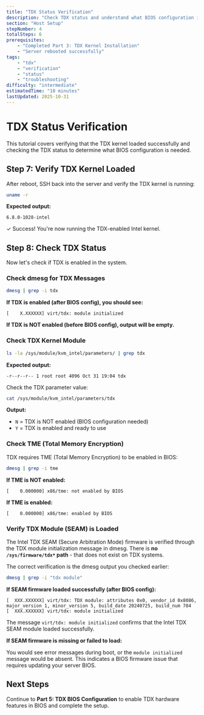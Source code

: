 ```yaml
---
title: "TDX Status Verification"
description: "Check TDX status and understand what BIOS configuration is needed"
section: "Host Setup"
stepNumber: 4
totalSteps: 6
prerequisites:
    - "Completed Part 3: TDX Kernel Installation"
    - "Server rebooted successfully"
tags:
    - "tdx"
    - "verification"
    - "status"
    - "troubleshooting"
difficulty: "intermediate"
estimatedTime: "10 minutes"
lastUpdated: 2025-10-31
---
```


# TDX Status Verification

This tutorial covers verifying that the TDX kernel loaded successfully and checking the TDX status to determine what BIOS configuration is needed.

## Step 7: Verify TDX Kernel Loaded

After reboot, SSH back into the server and verify the TDX kernel is running:

```bash
uname -r
```

**Expected output:**

```
6.8.0-1028-intel
```

✓ Success! You're now running the TDX-enabled Intel kernel.

## Step 8: Check TDX Status

Now let's check if TDX is enabled in the system.

### Check dmesg for TDX Messages

```bash
dmesg | grep -i tdx
```

**If TDX is enabled (after BIOS config), you should see:**

```
[    X.XXXXXX] virt/tdx: module initialized
```

**If TDX is NOT enabled (before BIOS config), output will be empty.**

### Check TDX Kernel Module

```bash
ls -la /sys/module/kvm_intel/parameters/ | grep tdx
```

**Expected output:**

```
-r--r--r-- 1 root root 4096 Oct 31 19:04 tdx
```

Check the TDX parameter value:

```bash
cat /sys/module/kvm_intel/parameters/tdx
```

**Output:**

-   `N` = TDX is NOT enabled (BIOS configuration needed)
-   `Y` = TDX is enabled and ready to use

### Check TME (Total Memory Encryption)

TDX requires TME (Total Memory Encryption) to be enabled in BIOS:

```bash
dmesg | grep -i tme
```

**If TME is NOT enabled:**

```
[    0.000000] x86/tme: not enabled by BIOS
```

**If TME is enabled:**

```
[    0.000000] x86/tme: enabled by BIOS
```

### Verify TDX Module (SEAM) is Loaded

The Intel TDX SEAM (Secure Arbitration Mode) firmware is verified through the TDX module initialization message in dmesg. There is **no `/sys/firmware/tdx*` path** - that does not exist on TDX systems.

The correct verification is the dmesg output you checked earlier:

```bash
dmesg | grep -i "tdx module"
```

**If SEAM firmware loaded successfully (after BIOS config):**

```
[  XXX.XXXXXX] virt/tdx: TDX module: attributes 0x0, vendor_id 0x8086, major_version 1, minor_version 5, build_date 20240725, build_num 784
[  XXX.XXXXXX] virt/tdx: module initialized
```

The message `virt/tdx: module initialized` confirms that the Intel TDX SEAM module loaded successfully.

**If SEAM firmware is missing or failed to load:**

You would see error messages during boot, or the `module initialized` message would be absent. This indicates a BIOS firmware issue that requires updating your server BIOS.

## Next Steps

Continue to **Part 5: TDX BIOS Configuration** to enable TDX hardware features in BIOS and complete the setup.
